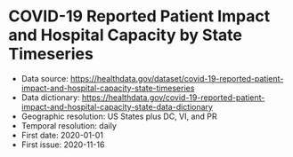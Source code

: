 # COVID-19 Reported Patient Impact and Hospital Capacity by State Timeseries

- Data source:
  https://healthdata.gov/dataset/covid-19-reported-patient-impact-and-hospital-capacity-state-timeseries
- Data dictionary:
  https://healthdata.gov/covid-19-reported-patient-impact-and-hospital-capacity-state-data-dictionary
- Geographic resolution: US States plus DC, VI, and PR
- Temporal resolution: daily
- First date: 2020-01-01
- First issue: 2020-11-16
